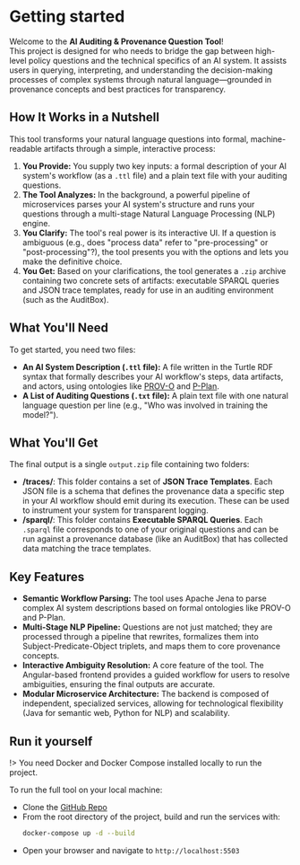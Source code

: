 # Getting started

Welcome to the **AI Auditing & Provenance Question Tool**!  
This project is designed for who needs to bridge the gap between high-level policy questions and the technical specifics of an AI system. It assists users in querying, interpreting, and understanding the decision-making processes of complex systems through natural language—grounded in provenance concepts and best practices for transparency.

## How It Works in a Nutshell

This tool transforms your natural language questions into formal, machine-readable artifacts through a simple, interactive process:

1.  **You Provide:** You supply two key inputs: a formal description of your AI system's workflow (as a `.ttl` file) and a plain text file with your auditing questions.
2.  **The Tool Analyzes:** In the background, a powerful pipeline of microservices parses your AI system's structure and runs your questions through a multi-stage Natural Language Processing (NLP) engine.
3.  **You Clarify:** The tool's real power is its interactive UI. If a question is ambiguous (e.g., does "process data" refer to "pre-processing" or "post-processing"?), the tool presents you with the options and lets you make the definitive choice.
4.  **You Get:** Based on your clarifications, the tool generates a `.zip` archive containing two concrete sets of artifacts: executable SPARQL queries and JSON trace templates, ready for use in an auditing environment (such as the AuditBox).

## What You'll Need

To get started, you need two files:

- **An AI System Description (`.ttl` file):** A file written in the Turtle RDF syntax that formally describes your AI workflow's steps, data artifacts, and actors, using ontologies like [PROV-O](https://www.w3.org/TR/prov-o/) and [P-Plan](https://www.opmw.org/model/p-plan/).
- **A List of Auditing Questions (`.txt` file):** A plain text file with one natural language question per line (e.g., "Who was involved in training the model?").

## What You'll Get

The final output is a single `output.zip` file containing two folders:

- **/traces/**: This folder contains a set of **JSON Trace Templates**. Each JSON file is a schema that defines the provenance data a specific step in your AI workflow should emit during its execution. These can be used to instrument your system for transparent logging.
- **/sparql/**: This folder contains **Executable SPARQL Queries**. Each `.sparql` file corresponds to one of your original questions and can be run against a provenance database (like an AuditBox) that has collected data matching the trace templates.

## Key Features

- **Semantic Workflow Parsing:** The tool uses Apache Jena to parse complex AI system descriptions based on formal ontologies like PROV-O and P-Plan.
- **Multi-Stage NLP Pipeline:** Questions are not just matched; they are processed through a pipeline that rewrites, formalizes them into Subject-Predicate-Object triplets, and maps them to core provenance concepts.
- **Interactive Ambiguity Resolution:** A core feature of the tool. The Angular-based frontend provides a guided workflow for users to resolve ambiguities, ensuring the final outputs are accurate.
- **Modular Microservice Architecture:** The backend is composed of independent, specialized services, allowing for technological flexibility (Java for semantic web, Python for NLP) and scalability.

## Run it yourself

!> You need Docker and Docker Compose installed locally to run the project.

To run the full tool on your local machine:

- Clone the [GitHub Repo](https://github.com/GeoffreyKarnbach/AuditProvenanceTool)
- From the root directory of the project, build and run the services with:
  ```bash
  docker-compose up -d --build
  ```
- Open your browser and navigate to `http://localhost:5503`
